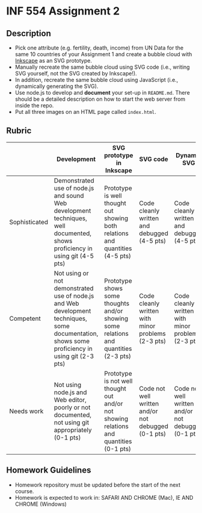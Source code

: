 # INF 554 Assignment 2

## Description 

* Pick one attribute (e.g. fertility, death, income) from UN Data for the same 10 countries of your Assignment 1 and create a bubble cloud with [Inkscape](http://www.inkscape.org) as an SVG prototype.
* Manually recreate the same bubble cloud using SVG code (i.e., writing SVG yourself, not the SVG created by Inkscape!).
* In addition, recreate the same bubble cloud using JavaScript (i.e., dynamically generating the SVG).
* Use node.js to develop and **document** your set-up in `README.md`. There should be a detailed description on how to start the web server from inside the repo.
* Put all three images on an HTML page called `index.html`.

## Rubric

| 	            | Development  	| SVG prototype in Inkscape	| SVG code | Dynamic SVG |
| ------------- | ------------- | ------------------------- | -------- | ----------- |
| Sophisticated	| Demonstrated use of node.js and sound Web development techniques, well documented, shows proficiency in using git (4-5 pts)| Prototype is well thought out showing both relations and quantities (4-5 pts)| Code cleanly written and debugged (4-5 pts)| Code cleanly written and debugged (4-5 pts)|
| Competent	    | Not using or not demonstrated use of node.js and Web development techniques, some documentation, shows some proficiency in using git (2-3 pts) | Prototype shows some thoughts and/or showing some relations and quantities (2-3 pts)| Code cleanly written with minor problems (2-3 pts)| Code cleanly written with minor problems (2-3 pts)|
| Needs work	  | Not using node.js and Web editor, poorly or not documented, not using git appropriately (0-1 pts)| Prototype is not well thought out and/or not showing relations and quantities (0-1 pts)| Code not well written and/or not debugged (0-1 pts)| Code not well written and/or not debugged (0-1 pts)|


## Homework Guidelines
- Homework repository must be updated before the start of the next course. 
- Homework is expected to work in: SAFARI AND CHROME (Mac), IE AND CHROME (Windows)
